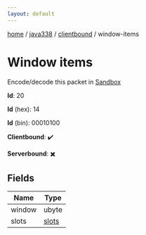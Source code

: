 ```yaml
---
layout: default
---
```


[home](/)  /  [java338](/protocol/java338)  /  [clientbound](/protocol/java338/clientbound)  /  window-items

# Window items

Encode/decode this packet in [Sandbox](../../../sandbox/java338#clientbound.window_items)

**Id**: 20

**Id** (hex): 14

**Id** (bin): 00010100

**Clientbound**: ✔️

**Serverbound**: ✖️

## Fields

Name | Type
---|---
window | ubyte
slots | [slots](/protocol/java338/arrays)
